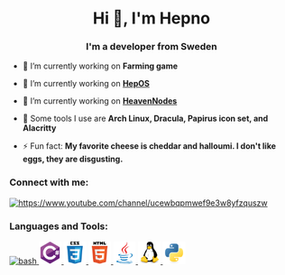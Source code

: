 <h1 align="center">Hi 👋, I'm Hepno</h1>
<h3 align="center">I'm a developer from Sweden</h3>

- 🔭 I’m currently working on **Farming game**

- 🔭 I’m currently working on **[HepOS](https://github.com/Hep-OS)**

- 🔭 I’m currently working on **[HeavenNodes](https://heavennodes.com)**

- 🔨 Some tools I use are **Arch Linux, Dracula, Papirus icon set, and Alacritty**

- ⚡ Fun fact: **My favorite cheese is cheddar and halloumi. I don't like eggs, they are disgusting.**

<h3 align="left">Connect with me:</h3>
<p align="left">
<a href="https://www.youtube.com/channel/UCewbQpMwEF9E3W8yFZquSzw" target="blank"><img align="center" src="https://raw.githubusercontent.com/rahuldkjain/github-profile-readme-generator/master/src/images/icons/Social/youtube.svg" alt="https://www.youtube.com/channel/ucewbqpmwef9e3w8yfzquszw" height="30" width="40" /></a>
</p>

<h3 align="left">Languages and Tools:</h3>
<p align="left"> <a href="https://www.gnu.org/software/bash/" target="_blank"> <img src="https://www.vectorlogo.zone/logos/gnu_bash/gnu_bash-icon.svg" alt="bash" width="40" height="40"/> </a> <a href="https://www.w3schools.com/cs/" target="_blank"> <img src="https://raw.githubusercontent.com/devicons/devicon/master/icons/csharp/csharp-original.svg" alt="csharp" width="40" height="40"/> </a> <a href="https://www.w3schools.com/css/" target="_blank"> <img src="https://raw.githubusercontent.com/devicons/devicon/master/icons/css3/css3-original-wordmark.svg" alt="css3" width="40" height="40"/> </a> <a href="https://www.w3.org/html/" target="_blank"> <img src="https://raw.githubusercontent.com/devicons/devicon/master/icons/html5/html5-original-wordmark.svg" alt="html5" width="40" height="40"/> </a> <a href="https://www.java.com" target="_blank"> <img src="https://raw.githubusercontent.com/devicons/devicon/master/icons/java/java-original.svg" alt="java" width="40" height="40"/> </a> <a href="https://www.linux.org/" target="_blank"> <img src="https://raw.githubusercontent.com/devicons/devicon/master/icons/linux/linux-original.svg" alt="linux" width="40" height="40"/> </a> <a href="https://www.python.org" target="_blank"> <img src="https://raw.githubusercontent.com/devicons/devicon/master/icons/python/python-original.svg" alt="python" width="40" height="40"/> </a> </p>

